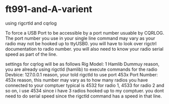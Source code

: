 # ft991-and-A-varient
using rigcrtld and cqrlog

To force a USB Port to be accessible by a port number usuable by CQRLOG.  The port number you use in your single line command may vary as your radio may not be hooked up to ttyUSB0.  you will have to look over rigctrl documentation to radio number.  you will also need to know your radio serial speed as part of the line.

settings for cqrlog will be as follows
Rig Model: 1 Hamlib Dummuy  reason,  you are already using rigctld (hamlib) to execute commands for the radio
Devbice: 127.0.0.1 reason,  your told rigctld to use port 453x
Port Number: 453x reason, this number may vary as to how many radios you have connected to your comptuer typical is 4532 for radio 1, 4533 for radio 2 and so on,  i use 4534 since i have 3 radios hooked up to my comptuer.  you dont need to do serial speed since the rigctld command has a speed in that line.

